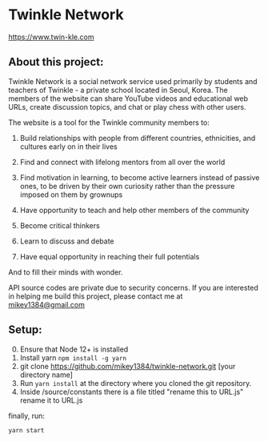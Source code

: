 # Twinkle Network

https://www.twin-kle.com

## About this project:

Twinkle Network is a social network service used primarily by students and teachers of Twinkle - a private school located in Seoul, Korea. The members of the website can share YouTube videos and educational web URLs, create discussion topics, and chat or play chess with other users.

The website is a tool for the Twinkle community members to:

1. Build relationships with people from different countries, ethnicities, and cultures early on in their lives

2. Find and connect with lifelong mentors from all over the world

3. Find motivation in learning, to become active learners instead of passive ones, to be driven by their own curiosity rather than the pressure imposed on them by grownups

4. Have opportunity to teach and help other members of the community

5. Become critical thinkers

6. Learn to discuss and debate

7. Have equal opportunity in reaching their full potentials

And to fill their minds with wonder.

API source codes are private due to security concerns. If you are interested in helping me build this project, please contact me at mikey1384@gmail.com

## Setup:

0. Ensure that Node 12+ is installed
1. Install yarn `npm install -g yarn`
1. git clone https://github.com/mikey1384/twinkle-network.git [your directory name]
1. Run `yarn install` at the directory where you cloned the git repository.
1. Inside /source/constants there is a file titled "rename this to URL.js" rename it to URL.js

finally, run:

```shell
yarn start
```
